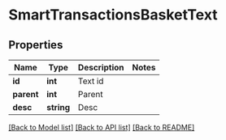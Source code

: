 # SmartTransactionsBasketText

## Properties
Name | Type | Description | Notes
------------ | ------------- | ------------- | -------------
**id** | **int** | Text id | 
**parent** | **int** | Parent | 
**desc** | **string** | Desc | 

[[Back to Model list]](../README.md#documentation-for-models) [[Back to API list]](../README.md#documentation-for-api-endpoints) [[Back to README]](../../README.md)


